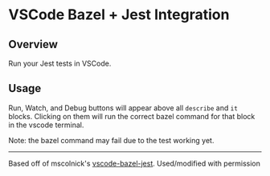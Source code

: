 # VSCode Bazel + Jest Integration

## Overview

Run your Jest tests in VSCode.

## Usage

Run, Watch, and Debug buttons will appear above all `describe` and `it` blocks. Clicking on them will run the correct bazel command for that block in the vscode terminal.

Note: the bazel command may fail due to the test working yet.

---

Based off of mscolnick's [vscode-bazel-jest](https://github.com/mscolnick/vscode-bazel-jest). Used/modified with permission

